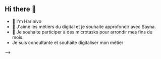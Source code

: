 ## Hi there 👋

- 🔭 I'm Harinivo
- 🌱 J'aime les métiers du digital et je souhaite approfondir avec Sayna.
- 👯 Je souhaite participer à des microtasks pour arrondir mes fins du mois.
- Je suis concultante et souhaite digitaliser mon métier

-->
